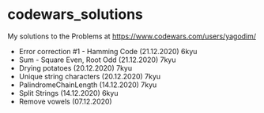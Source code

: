 # codewars_solutions

My solutions to the Problems at https://www.codewars.com/users/yagodim/

- Error correction #1 - Hamming Code (21.12.2020) 6kyu
- Sum - Square Even, Root Odd (21.12.2020) 7kyu
- Drying potatoes (20.12.2020) 7kyu
- Unique string characters (20.12.2020) 7kyu
- PalindromeChainLength (14.12.2020) 7kyu
- Split Strings (14.12.2020) 6kyu
- Remove vowels (07.12.2020)